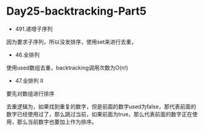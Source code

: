 # Day25-backtracking-Part5

* 491.递增子序列

因为要求子序列，所以没发排序，使用set来进行去重，

  
* 46.全排列

使用used数组去重，backtracking调用次数为O(n!)
  
* 47.全排列 II

要先对数组进行排序

去重逻辑为，如果找到重复的数字，但是前面的数字used为false，那代表前面的数字已经使用过了，那么跳过当前，如果前面为true，那么代表前面的数字正在使用，那么当前数字也要加上作为排序。
